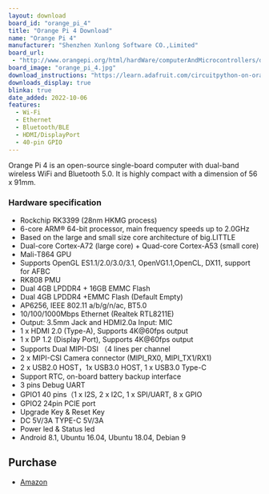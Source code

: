 ```yaml
---
layout: download
board_id: "orange_pi_4"
title: "Orange Pi 4 Download"
name: "Orange Pi 4"
manufacturer: "Shenzhen Xunlong Software CO.,Limited"
board_url:
 - "http://www.orangepi.org/html/hardWare/computerAndMicrocontrollers/details/Orange-Pi-4.html"
board_image: "orange_pi_4.jpg"
download_instructions: "https://learn.adafruit.com/circuitpython-on-orangepi-linux/circuitpython-orangepi"
downloads_display: true
blinka: true
date_added: 2022-10-06
features:
  - Wi-Fi
  - Ethernet
  - Bluetooth/BLE
  - HDMI/DisplayPort
  - 40-pin GPIO
---
```


Orange Pi 4 is an open-source single-board computer with dual-band wireless WiFi and Bluetooth 5.0. It is highly compact with a dimension of 56 x 91mm.

### Hardware specification
- Rockchip RK3399 (28nm HKMG process)
- 6-core ARM® 64-bit processor, main frequency speeds up to 2.0GHz
- Based on the large and small size core architecture of big.LITTLE
- Dual-core Cortex-A72 (large core) + Quad-core Cortex-A53 (small core)
- Mali-T864 GPU
- Supports OpenGL ES1.1/2.0/3.0/3.1, OpenVG1.1,OpenCL, DX11, support for AFBC
- RK808 PMU
- Dual 4GB LPDDR4 + 16GB EMMC Flash
- Dual 4GB LPDDR4 +EMMC Flash (Default Empty)
- AP6256, IEEE 802.11 a/b/g/n/ac, BT5.0
- 10/100/1000Mbps Ethernet (Realtek RTL8211E)
- Output: 3.5mm Jack and HDMI2.0a Input: MIC
- 1 x HDMI 2.0 (Type-A), Supports 4K@60fps output
- 1 x DP 1.2 (Display Port), Supports 4K@60fps output
- Supports Dual MIPI-DSI （4 lines per channel
- 2 x MIPI-CSI Camera connector (MIPI_RX0, MIPI_TX1/RX1)
- 2 x USB2.0 HOST，1x USB3.0 HOST, 1 x USB3.0 Type-C
- Support RTC, on-board battery backup interface
- 3 pins Debug UART
- GPIO1 40 pins（1 x I2S, 2 x I2C, 1 x SPI/UART, 8 x GPIO
- GPIO2 24pin PCIE port
- Upgrade Key & Reset Key
- DC 5V/3A TYPE-C 5V/3A
- Power led & Status led
- Android 8.1, Ubuntu 16.04, Ubuntu 18.04, Debian 9

## Purchase
* [Amazon](https://amzn.to/3ypCBiG)
